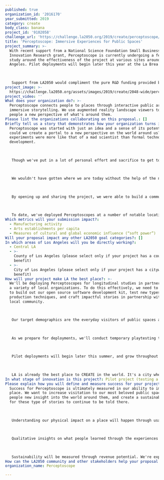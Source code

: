 ```yaml
---
published: true
organization_id: '2016170'
year_submitted: 2019
category: create
body_class: banana
project_id: '9102058'
challenge_url: 'https://challenge.la2050.org/2019/create/perceptoscope/'
title: 'Perceptoscope: Immersive Experiences for Public Spaces'
project_summary: >-
  With recent support from a National Science Foundation Small Business
  Innovation Research grant, Perceptoscope is currently undergoing a feasibility
  study around the effectiveness of the project at various sites around Los
  Angeles. Pilot deployments will begin later this year at the La Brea Tar Pits.
   
   
   
   Support from LA2050 would compliment the pure R&D funding provided by National Science Foundation to better allow for experience development and deployment with our partner locations.
project_image: >-
  https://challenge.la2050.org/assets/images/2019/create/2048-wide/perceptoscope.jpg
project_video: ''
What does your organization do?: >-
  Perceptoscope connects people to places through interactive public art and
  immersive storytelling. We use augmented reality landscape viewers to give
  people a new perspective of what's around them.
Please list the organizations collaborating on this proposal.: []
Briefly tell us a story that demonstrates how your organization turns inspiration into impact.: >-
  Perceptoscope was started with just an idea and a sense of its potential. How
  could we create a portal to a new perspective on the world around us? Early
  experiments were more like that of a mad scientist than formal technology
  development.
   
   
   
   Though we've put in a lot of personal effort and sacrifice to get to this point, what really accelerated our growth was when we started sharing the project more broadly across the community. 
   
   
   
   We wouldn't have gotten where we are today without the help of the non-profit makerspace CRASH Space, and by extension the greater Los Angeles Maker community. LA has an incredible base knowledge around making things, spanning the creative media industries, to aerospace, and textiles. If you want to create something entirely new, chances are someone in LA knows how to help you do it.
   
   
   
   By opening up and sharing the project, we were able to build a community of support that could incubate and grow the idea into something bigger. What started off as a prototype built out of cardboard and spare parts become a real product with a Bill of Materials, design specifications, and local contract manufacturers. Each new prototype became a step in a larger journey to understand what it means to make something locally in an increasingly globalized world. 
   
   
   
   To date, we've deployed Perceptoscopes at a number of notable locations with thousands of eyes gazing through, one pair at a time. With each opportunity to share the project, we gain new insights and evolve the project to better reflect the needs of those around us.
Which metrics will your submission impact?:
  - Manufacturing activity
  - Arts establishments per capita
  - Measures of cultural and global economic influence (“soft power”)
Will your proposal impact any other LA2050 goal categories?: []
In which areas of Los Angeles will you be directly working?:
  - Central LA
  - >-
    County of Los Angeles (please select only if your project has a countywide
    benefit)
  - >-
    City of Los Angeles (please select only if your project has a citywide
    benefit)
How will your project make LA the best place?: >-
  We'll be deploying Perceptoscopes for longitudinal studies in partnership with
  a variety of local organizations. To do this effectively, we need to continue
  to build out our open source software development kit, test new types of media
  production techniques, and craft impactful stories in partnership with the
  local community.
   
   
   
   Our target demographics are the everyday visitors of public spaces around LA. We've had good responses to our deployments from people of all ages, but have found that our greatest enthusiasm comes from kids. In general, we'll be focused on locations where families tend to congregate, like parks and museums.
   
   
   
   As we prepare for deployments, we'll conduct temporary playtesting to try out new ideas and get valuable user feedback. Over longer deployments, we'll be collecting usage statistics and surveys to best understand the ways in which a Perceptoscope deployment impacted that spot over time. This results of this research will be compiled into our final report for National Science Foundation.
   
   
   
   Pilot deployments will begin later this summer, and grow throughout the year as we build more units and develop more experiences. 
   
   
   
   LA is already the best place to CREATE in the world. It's a city where dreamers all kinds come together to craft our shared future. LA's unique nexus of media production and physical manufacturing has also allowed for Perceptoscope to be a project that is of, for, and by Los Angeles. We believe that by continuing to focus our energies on building out our LA community, we'll be able to organically grow the project from deep local roots into a global movement.
In what stage of innovation is this project?: Pilot project (testing a new idea on a small scale to prove feasibility)
Please explain how you will define and measure success for your project.: >-
  Success for Perceptoscope is ultimately measured in our ability to impact a
  place. We want to increase visitation to our most beloved public spaces, give
  people new insight into the world around them, and create a sustainable model
  for these type of stories to continue to be told there.
   
   
   
   Understanding our physical impact on a place will happen through usage statistics and pedestrian counting. We hypothesize that Perceptoscope will increase the "stickiness" of a place, drawing in more people and keeping them there longer.
   
   
   
   Qualitative insights on what people learned through the experiences will come through surveys and user interviews. We want to understand how to make Perceptoscope easy to use and an effective tool for conveying information.
   
   
   
   Sustainability will be measured through revenue potential. We're experimenting with a social enterprise model that allows for users to make contributions to the project as they interact with it, similar to a traditional coin operated binocular. This revenue is both shared with our partner organization, and fed back into the project to create richer experiences and increase our footprint.
How can the LA2050 community and other stakeholders help your proposal succeed?: []
organization_name: Perceptoscope

---
```

